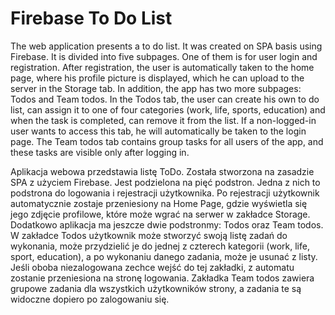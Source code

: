 # Firebase To Do List

The web application presents a to do list. It was created on SPA basis using Firebase. It is divided into five subpages. One of them is for user login and registration. After registration, the user is automatically taken to the home page, where his profile picture is displayed, which he can upload to the server in the Storage tab. In addition, the app has two more subpages: Todos and Team todos. In the Todos tab, the user can create his own to do list, can assign it to one of four categories (work, life, sports, education) and when the task is completed, can remove it from the list. If a non-logged-in user wants to access this tab, he will automatically be taken to the login page. The Team todos tab contains group tasks for all users of the app, and these tasks are visible only after logging in.


Aplikacja webowa przedstawia listę ToDo. Została stworzona na zasadzie SPA z użyciem Firebase. Jest podzielona na pięć podstron. Jedna z nich to podstrona do logowania i rejestracji użytkownika. Po rejestracji użytkownik automatycznie zostaje przeniesiony na Home Page, gdzie wyświetla się jego zdjęcie profilowe, które może wgrać na serwer w zakładce Storage. Dodatkowo aplikacja ma jeszcze dwie podstronmy: Todos oraz Team todos. W zakładce Todos użytkownik może stworzyć swoją listę zadań do wykonania, może przydzielić je do jednej z czterech kategorii (work, life, sport, education), a po wykonaniu danego zadania, może je usunać z listy. Jeśli oboba niezalogowana zechce wejść do tej zakładki, z automatu zostanie przeniesiona na stronę logowania. Zakładka Team todos zawiera grupowe zadania dla wszystkich użytkowników strony, a zadania te są widoczne dopiero po zalogowaniu się.
